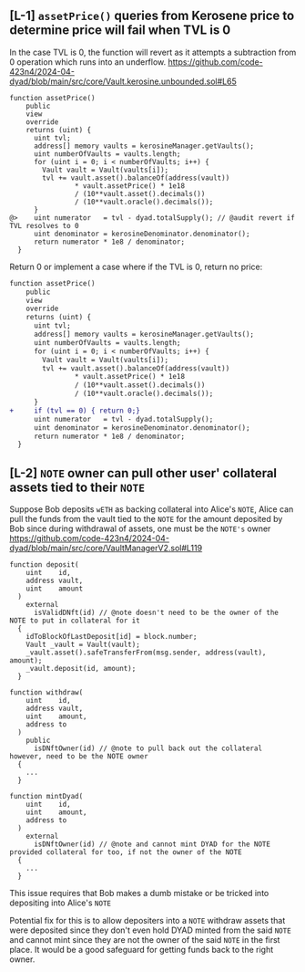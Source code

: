 **[L-1] `assetPrice()` queries from Kerosene price to determine price will fail when TVL is 0**
-

In the case TVL is 0, the function will revert as it attempts a subtraction from 0 operation which runs into an underflow.
https://github.com/code-423n4/2024-04-dyad/blob/main/src/core/Vault.kerosine.unbounded.sol#L65
```solidity
function assetPrice() 
    public 
    view 
    override
    returns (uint) {
      uint tvl;
      address[] memory vaults = kerosineManager.getVaults();
      uint numberOfVaults = vaults.length;
      for (uint i = 0; i < numberOfVaults; i++) {
        Vault vault = Vault(vaults[i]);
        tvl += vault.asset().balanceOf(address(vault)) 
                * vault.assetPrice() * 1e18
                / (10**vault.asset().decimals()) 
                / (10**vault.oracle().decimals());
      }
@>    uint numerator   = tvl - dyad.totalSupply(); // @audit revert if TVL resolves to 0
      uint denominator = kerosineDenominator.denominator();
      return numerator * 1e8 / denominator;
  }
```

Return 0 or implement a case where if the TVL is 0, return no price:
```diff
function assetPrice() 
    public 
    view 
    override
    returns (uint) {
      uint tvl;
      address[] memory vaults = kerosineManager.getVaults();
      uint numberOfVaults = vaults.length;
      for (uint i = 0; i < numberOfVaults; i++) {
        Vault vault = Vault(vaults[i]);
        tvl += vault.asset().balanceOf(address(vault)) 
                * vault.assetPrice() * 1e18
                / (10**vault.asset().decimals()) 
                / (10**vault.oracle().decimals());
      }
+     if (tvl == 0) { return 0;}
      uint numerator   = tvl - dyad.totalSupply();
      uint denominator = kerosineDenominator.denominator();
      return numerator * 1e8 / denominator;
  }
```

**[L-2] `NOTE` owner can pull other user' collateral assets tied to their `NOTE`**
-

Suppose Bob deposits `wETH` as backing collateral into Alice's `NOTE`, Alice can pull the funds from the vault tied to the `NOTE` for the amount deposited by Bob since during withdrawal of assets, one must be the `NOTE's` owner
https://github.com/code-423n4/2024-04-dyad/blob/main/src/core/VaultManagerV2.sol#L119
```solidity
function deposit(
    uint    id,
    address vault,
    uint    amount
  ) 
    external 
      isValidDNft(id) // @note doesn't need to be the owner of the NOTE to put in collateral for it
  {
    idToBlockOfLastDeposit[id] = block.number;
    Vault _vault = Vault(vault);
    _vault.asset().safeTransferFrom(msg.sender, address(vault), amount);
    _vault.deposit(id, amount);
  }
```

```solidity
function withdraw(
    uint    id,
    address vault,
    uint    amount,
    address to
  ) 
    public
      isDNftOwner(id) // @note to pull back out the collateral however, need to be the NOTE owner
  {
    ...
  }
```

```solidity
function mintDyad(
    uint    id,
    uint    amount,
    address to
  )
    external 
      isDNftOwner(id) // @note and cannot mint DYAD for the NOTE provided collateral for too, if not the owner of the NOTE
  {
    ...
  }
```

This issue requires that Bob makes a dumb mistake or be tricked into depositing into Alice's `NOTE`

Potential fix for this is to allow depositers into a `NOTE` withdraw assets that were deposited since they don't even hold DYAD minted from the said `NOTE` and cannot mint since they are not the owner of the said `NOTE` in the first place. It would be a good safeguard for getting funds back to the right owner.